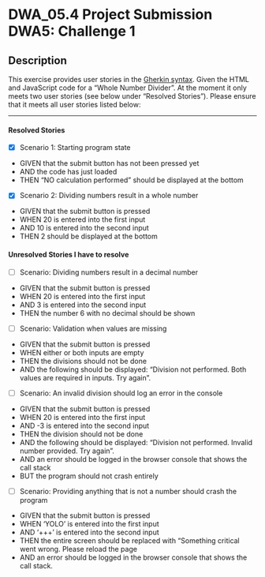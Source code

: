 # DWA_05.4 Project Submission DWA5: Challenge 1

## Description
This exercise provides user stories in the [Gherkin syntax](https://docs.behat.org/en/v2.5/guides/1.gherkin.html).
Given the HTML and JavaScript code for a “Whole Number Divider”. At the moment it only meets two user stories (see below under “Resolved Stories”). Please ensure that it meets all user stories listed below: 

***

#### Resolved Stories

- [x] Scenario 1: Starting program state

- GIVEN that the submit button has not been pressed yet
- AND the code has just loaded
- THEN “NO calculation performed” should be displayed at the bottom

- [x] Scenario 2: Dividing numbers result in a whole number

- GIVEN that the submit button is pressed
- WHEN 20 is entered into the first input
- AND 10 is entered into the second input
- THEN 2 should be displayed at the bottom

#### Unresolved Stories I have to resolve

- [ ] Scenario: Dividing numbers result in a decimal number

- GIVEN that the submit button is pressed
- WHEN 20 is entered into the first input
- AND 3 is entered into the second input
- THEN the number 6 with no decimal should be shown

- [ ] Scenario: Validation when values are missing

- GIVEN that the submit button is pressed
- WHEN either or both inputs are empty
- THEN the divisions should not be done
- AND the following should be displayed: “Division not performed. Both values are required in inputs. Try again”.

- [ ] Scenario: An invalid division should log an error in the console

- GIVEN that the submit button is pressed
- WHEN 20 is entered into the first input
- AND -3 is entered into the second input
- THEN the division should not be done
- AND the following should be displayed: “Division not performed. Invalid number provided. Try again”.
- AND an error should be logged in the browser console that shows the call stack
- BUT the program should not crash entirely

- [ ] Scenario: Providing anything that is not a number should crash the program

- GIVEN that the submit button is pressed
- WHEN ‘YOLO’ is entered into the first input
- AND ‘+++’ is entered into the second input
- THEN the entire screen should be replaced with “Something critical went wrong. Please reload the page
- AND an error should be logged in the browser console that shows the call stack.
